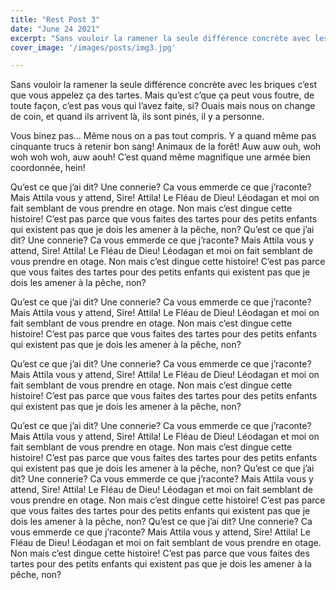 ```yaml
---
title: "Rest Post 3"
date: "June 24 2021"
excerpt: "Sans vouloir la ramener la seule différence concrète avec les briques c’est que vous appelez ça des tartes. Mais qu’est c’que ça peut vous foutre, de toute façon, c’est pas vous qui l’avez faite, si? Ouais mais nous on change de coin, et quand ils arrivent là, ils sont pinés, il y a personne.Vous binez pas… Même nous on a pas tout compris. Y a quand même pas cinquante trucs à retenir bon sang! Animaux de la forêt! Auw auw ouh, woh woh woh woh, auw aouh! C’est quand même magnifique une armée bien coordonnée, hein!"
cover_image: '/images/posts/img3.jpg'

---
```


Sans vouloir la ramener la seule différence concrète avec les briques c’est que vous appelez ça des tartes. Mais qu’est c’que ça peut vous foutre, de toute façon, c’est pas vous qui l’avez faite, si? Ouais mais nous on change de coin, et quand ils arrivent là, ils sont pinés, il y a personne.

Vous binez pas… Même nous on a pas tout compris. Y a quand même pas cinquante trucs à retenir bon sang! Animaux de la forêt! Auw auw ouh, woh woh woh woh, auw aouh! C’est quand même magnifique une armée bien coordonnée, hein!

Qu’est ce que j’ai dit? Une connerie? Ca vous emmerde ce que j’raconte? Mais Attila vous y attend, Sire! Attila! Le Fléau de Dieu! Léodagan et moi on fait semblant de vous prendre en otage. Non mais c’est dingue cette histoire! C’est pas parce que vous faites des tartes pour des petits enfants qui existent pas que je dois les amener à la pêche, non? 
Qu’est ce que j’ai dit? Une connerie? Ca vous emmerde ce que j’raconte? Mais Attila vous y attend, Sire! Attila! Le Fléau de Dieu! Léodagan et moi on fait semblant de vous prendre en otage. Non mais c’est dingue cette histoire! C’est pas parce que vous faites des tartes pour des petits enfants qui existent pas que je dois les amener à la pêche, non? 

Qu’est ce que j’ai dit? Une connerie? Ca vous emmerde ce que j’raconte? Mais Attila vous y attend, Sire! Attila! Le Fléau de Dieu! Léodagan et moi on fait semblant de vous prendre en otage. Non mais c’est dingue cette histoire! C’est pas parce que vous faites des tartes pour des petits enfants qui existent pas que je dois les amener à la pêche, non? 

Qu’est ce que j’ai dit? Une connerie? Ca vous emmerde ce que j’raconte? Mais Attila vous y attend, Sire! Attila! Le Fléau de Dieu! Léodagan et moi on fait semblant de vous prendre en otage. Non mais c’est dingue cette histoire! C’est pas parce que vous faites des tartes pour des petits enfants qui existent pas que je dois les amener à la pêche, non? 

Qu’est ce que j’ai dit? Une connerie? Ca vous emmerde ce que j’raconte? Mais Attila vous y attend, Sire! Attila! Le Fléau de Dieu! Léodagan et moi on fait semblant de vous prendre en otage. Non mais c’est dingue cette histoire! C’est pas parce que vous faites des tartes pour des petits enfants qui existent pas que je dois les amener à la pêche, non? Qu’est ce que j’ai dit? Une connerie? Ca vous emmerde ce que j’raconte? Mais Attila vous y attend, Sire! Attila! Le Fléau de Dieu! Léodagan et moi on fait semblant de vous prendre en otage. Non mais c’est dingue cette histoire! C’est pas parce que vous faites des tartes pour des petits enfants qui existent pas que je dois les amener à la pêche, non? Qu’est ce que j’ai dit? Une connerie? Ca vous emmerde ce que j’raconte? Mais Attila vous y attend, Sire! Attila! Le Fléau de Dieu! Léodagan et moi on fait semblant de vous prendre en otage. Non mais c’est dingue cette histoire! C’est pas parce que vous faites des tartes pour des petits enfants qui existent pas que je dois les amener à la pêche, non? 